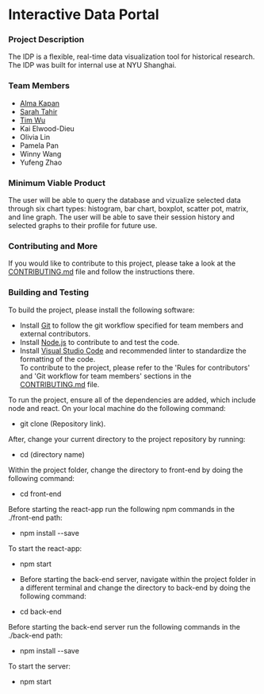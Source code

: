 # Interactive Data Portal

### Project Description

The IDP is a flexible, real-time data visualization tool for historical research. The IDP was built for internal use at NYU Shanghai.

### Team Members

- [Alma Kapan](https://github.com/almazhankapan)
- [Sarah Tahir](https://github.com/saraaahh63)
- [Tim Wu](https://github.com/TimWGY)
- Kai Elwood-Dieu
- Olivia Lin
- Pamela Pan
- Winny Wang
- Yufeng Zhao

### Minimum Viable Product

The user will be able to query the database and vizualize selected data through six chart types: histogram, bar chart, boxplot, scatter pot, matrix, and line graph. The user will be able to save their session history and selected graphs to their profile for future use.

### Contributing and More

If you would like to contribute to this project, please take a look at the [CONTRIBUTING.md](./CONTRIBUTING.md) file and follow the instructions there.

### Building and Testing

To build the project, please install the following software:   <br>
- Install [Git](https://git-scm.com/) to follow the git workflow specified for team members and external contributors. 
- Install [Node.js](https://nodejs.org/) to contribute to and test the code. 
- Install [Visual Studio Code](https://code.visualstudio.com/download) and recommended linter to standardize the formatting of the code. <br>
To contribute to the project, please refer to the 'Rules for contributors' and 'Git workflow for team members' sections in the [CONTRIBUTING.md](./CONTRIBUTING.md) file. 

To run the project, ensure all of the dependencies are added, which include node and react. On your local machine do the following command:<br>
- git clone (Repository link). <br>

After, change your current directory to the project repository by running: <br>
- cd (directory name) <br>

Within the project folder, change the directory to front-end by doing the following command: <br>
- cd front-end <br>

Before starting the react-app run the following npm commands in the ./front-end path: <br>
 - npm install --save <br>

To start the react-app: <br>
- npm start <br>

- Before starting the back-end server, navigate within the project folder in a different terminal and change the directory to back-end by doing the following command: <br>
- cd back-end <br>

Before starting the back-end server run the following commands in the ./back-end path: <br>
 - npm install --save <br>

To start the server: <br>
- npm start <br>

